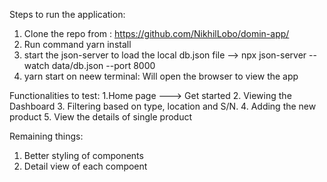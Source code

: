 Steps to run the application:
1. Clone the repo from : https://github.com/NikhilLobo/domin-app/
2. Run command yarn install
3. start the json-server to load the local db.json file
    --> npx json-server --watch data/db.json --port 8000
4. yarn start on neew terminal: Will open the browser to view the app


Functionalities to test:
1.Home page ---> Get started 
2. Viewing the Dashboard
3. Filtering based on type, location and S/N.
4. Adding the new product
5. View the details of single product

Remaining things:
1. Better styling of components
2.  Detail view of each compoent
